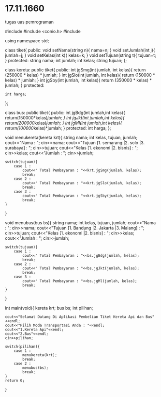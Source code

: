 # 17.11.1660
tugas uas pemrograman

#include <iostream>
#include <conio.h>
#include <string>

using namespace std;

class tiket{
public:
	void setNama(string n){
		nama=n;
	}
	void setJumlah(int j){
		jumlah=j;
	}
	void setKelas(int k){
		kelas=k;
	}
	void setTujuan(string t){
		tujuan=t;
	}
protected:
	string nama;
	int jumlah;
	int kelas;
	string tujuan;
};

class kereta: public tiket{
public:
	int jgSmg(int jumlah, int kelas){
		return (250000 * kelas) * jumlah;
	}
	int jgSlo(int jumlah, int kelas){
		return (150000 * kelas) * jumlah;
	}
	int jgSby(int jumlah, int kelas){
		return (350000 * kelas) * jumlah;
	}
protected:

	int harga;
};

class bus: public tiket{
public:
	int jgBdg(int jumlah,int kelas){
		return(150000*kelas)*jumlah;
	}
	int jgJkt(int jumlah,int kelas){
		return(200000*kelas)*jumlah;
	}
	int jgMl(int jumlah,int kelas){
		return(100000*kelas)*jumlah;
	}
protected:
	int harga;
};

void menukereta(kereta krt){
	string nama;
	int kelas, tujuan, jumlah;
	cout<<"Nama : ";
	cin>>nama;
	cout<<"Tujuan [1. semarang |2.  solo |3. surabaya] : ";
	cin>>tujuan;
	cout<<"Kelas [1. ekonomi |2. bisnis] : ";
	cin>>kelas;
	cout<<"Jumlah : ";
	cin>>jumlah;

	switch(tujuan){
		case 1 : 
			cout<<" Total Pembayaran : "<<krt.jgSmg(jumlah, kelas);
			break;
		case 2 :
			cout<<" Total Pembayaran : "<<krt.jgSlo(jumlah, kelas);
			break;
		case 3 :
			cout<<" Total Pembayaran : "<<krt.jgSby(jumlah, kelas);
			break;
	}
}

void menubus(bus bs){
	string nama;
	int kelas, tujuan, jumlah;
	cout<<"Nama : ";
	cin>>nama;
	cout<<"Tujuan [1. Bandung |2.  Jakarta |3. Malang] : ";
	cin>>tujuan;
	cout<<"Kelas [1. ekonomi |2. bisnis] : ";
	cin>>kelas;
	cout<<"Jumlah : ";
	cin>>jumlah;

	switch(tujuan){
		case 1 : 
			cout<<" Total Pembayaran : "<<bs.jgBdg(jumlah, kelas);
			break;
		case 2 :
			cout<<" Total Pembayaran : "<<bs.jgJkt(jumlah, kelas);
			break;
		case 3 :
			cout<<" Total Pembayaran : "<<bs.jgMl(jumlah, kelas);
			break;
	}
}

int main(void){
	kereta krt;
	bus bs;
	int pilihan;

	cout<<"Selamat Datang Di Aplikasi Pembelian Tiket Kereta Api dan Bus"<<endl;
	cout<<"Pilih Moda Transportasi Anda : "<<endl;
	cout<<"1.Kereta Api"<<endl;
	cout<<"2.Bus"<<endl;
	cin>>pilihan;

	switch(pilihan){
		case 1 : 
			menukereta(krt);
			break;
		case 2 :
			menubus(bs);
			break;
	}
	return 0;
}
